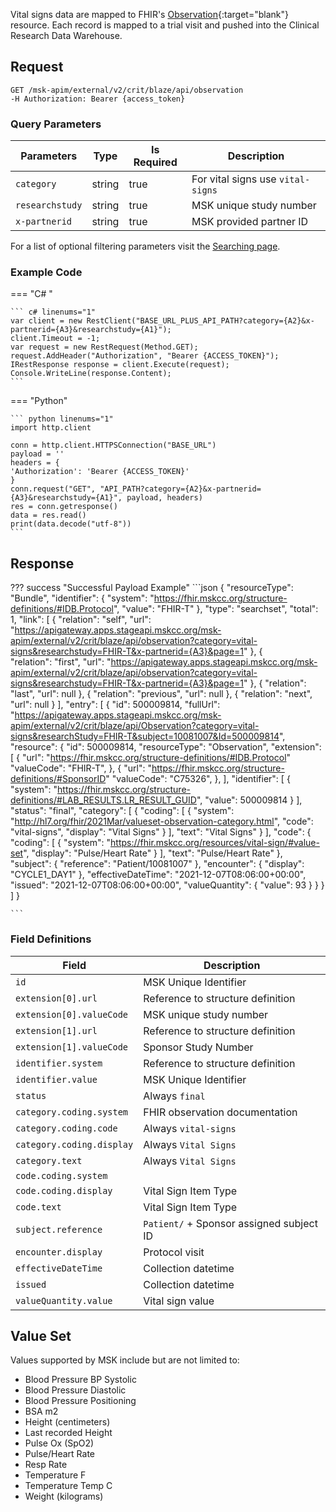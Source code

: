
Vital signs data are mapped to FHIR's [Observation](http://hl7.org/fhir/StructureDefinition/Observation){:target="blank"} resource. Each record is mapped to a trial visit and pushed into the Clinical Research Data Warehouse.


## Request

```
GET /msk-apim/external/v2/crit/blaze/api/observation
-H Authorization: Bearer {access_token} 
```
### Query Parameters
| Parameters      | Type   | Is Required | Description                       |
| --------------- | ------ | ----------- | --------------------------------- |
| `category`      | string | true        | For vital signs use `vital-signs` |
| `researchstudy` | string | true        | MSK unique study number           |
| `x-partnerid`   | string | true        | MSK provided partner ID           |

For a list of optional filtering parameters visit the [Searching page](/searching).

### Example Code

=== "C# "

    ``` c# linenums="1"
    var client = new RestClient("BASE_URL_PLUS_API_PATH?category={A2}&x-partnerid={A3}&researchstudy={A1}");
    client.Timeout = -1;
    var request = new RestRequest(Method.GET);
    request.AddHeader("Authorization", "Bearer {ACCESS_TOKEN}");
    IRestResponse response = client.Execute(request);
    Console.WriteLine(response.Content);
    ```

=== "Python"

    ``` python linenums="1"
    import http.client

    conn = http.client.HTTPSConnection("BASE_URL")
    payload = ''
    headers = {
    'Authorization': 'Bearer {ACCESS_TOKEN}'
    }
    conn.request("GET", "API_PATH?category={A2}&x-partnerid={A3}&researchstudy={A1}", payload, headers)
    res = conn.getresponse()
    data = res.read()
    print(data.decode("utf-8"))
    ```

## Response

??? success "Successful Payload Example"
    ```json
    {
            "resourceType": "Bundle",
            "identifier": {
                "system": "https://fhir.mskcc.org/structure-definitions/#IDB.Protocol",
                "value": "FHIR-T"
            },
            "type": "searchset",
            "total": 1,
            "link": [
                {
                    "relation": "self",
                    "url": "https://apigateway.apps.stageapi.mskcc.org/msk-apim/external/v2/crit/blaze/api/observation?category=vital-signs&researchstudy=FHIR-T&x-partnerid={A3}&page=1"
                },
                {   
                    "relation": "first",
                    "url": "https://apigateway.apps.stageapi.mskcc.org/msk-apim/external/v2/crit/blaze/api/observation?category=vital-signs&researchstudy=FHIR-T&x-partnerid={A3}&page=1"
                },
                {
                    "relation": "last",
                    "url": null
                },
                {
                    "relation": "previous",
                    "url": null
                },
                {
                    "relation": "next",
                    "url": null
                }
                ],
        "entry": [
            {
                "id": 500009814,
                "fullUrl": "https://apigateway.apps.stageapi.mskcc.org/msk-apim/external/v2/crit/blaze/api/Observation?category=vital-signs&researchStudy=FHIR-T&subject=10081007&Id=500009814",
                "resource": {
                    "id": 500009814,
                    "resourceType": "Observation",
                    "extension": [
                        {
                            "url": "https://fhir.mskcc.org/structure-definitions/#IDB.Protocol"
                            "valueCode": "FHIR-T",
                        },
                        {
                            "url": "https://fhir.mskcc.org/structure-definitions/#SponsorID"
                            "valueCode": "C75326",
                        },
                    ],
                    "identifier": [
                        {
                            "system": "https://fhir.mskcc.org/structure-definitions/#LAB_RESULTS.LR_RESULT_GUID",
                            "value": 500009814
                        }
                    ],
                    "status": "final",
                    "category": [
                        {
                            "coding": [
                                {
                                    "system": "http://hl7.org/fhir/2021Mar/valueset-observation-category.html",
                                    "code": "vital-signs",
                                    "display": "Vital Signs"
                                }
                            ],
                            "text": "Vital Signs"
                        }
                    ],
                    "code": {
                        "coding": [
                            {
                                "system": "https://fhir.mskcc.org/resources/vital-sign/#value-set",
                                "display": "Pulse/Heart Rate"
                            }
                        ],
                        "text": "Pulse/Heart Rate"
                    },
                    "subject": {
                        "reference": "Patient/10081007"
                    },
                    "encounter": {
                        "display": "CYCLE1_DAY1"
                    },
                    "effectiveDateTime": "2021-12-07T08:06:00+00:00",
                    "issued": "2021-12-07T08:06:00+00:00",
                    "valueQuantity": {
                        "value": 93
                    }
                }
            }
        ]
    }
    
    ```
### Field Definitions

| Field                     | Description                                |
| ------------------------- | ------------------------------------------ |
| `id`                      | MSK Unique Identifier                      |
| `extension[0].url`        | Reference to structure definition          |
| `extension[0].valueCode`  | MSK unique study number                    |
| `extension[1].url`        | Reference to structure definition          |
| `extension[1].valueCode`  | Sponsor Study Number                       |
| `identifier.system`       | Reference to structure definition          |
| `identifier.value`        | MSK Unique Identifier                      |
| `status`                  | Always `final`                             |
| `category.coding.system`  | FHIR observation documentation             |
| `category.coding.code`    | Always `vital-signs`                       |
| `category.coding.display` | Always `Vital Signs`                       |
| `category.text`           | Always `Vital Signs`                       |
| `code.coding.system`      |                                            |
| `code.coding.display`     | Vital Sign Item Type                       |
| `code.text`               | Vital Sign Item Type                       |
| `subject.reference`       | `Patient/` + Sponsor assigned subject ID   |
| `encounter.display`       | Protocol visit                             |
| `effectiveDateTime`       | Collection datetime                        |
| `issued`                  | Collection datetime                        |
| `valueQuantity.value`     | Vital sign value                           |


## Value Set

Values supported by MSK include but are not limited to:
<ul>
<li>Blood Pressure BP Systolic</li>
<li>Blood Pressure Diastolic</li>
<li>Blood Pressure Positioning</li>
<li>BSA m2</li>
<li>Height (centimeters)</li>
<li>Last recorded Height</li>
<li>Pulse Ox (SpO2)</li>
<li>Pulse/Heart Rate</li>
<li>Resp Rate</li>
<li>Temperature F</li>
<li>Temperature Temp C</li>
<li>Weight (kilograms)</li>
</ul>